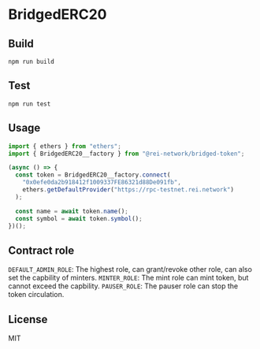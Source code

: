 # BridgedERC20

## Build

```
npm run build
```

## Test

```
npm run test
```

## Usage

```ts
import { ethers } from "ethers";
import { BridgedERC20__factory } from "@rei-network/bridged-token";

(async () => {
  const token = BridgedERC20__factory.connect(
    "0x0efe0da2b918412f1009337FE86321d88De091fb",
    ethers.getDefaultProvider("https://rpc-testnet.rei.network")
  );

  const name = await token.name();
  const symbol = await token.symbol();
})();
```

## Contract role

`DEFAULT_ADMIN_ROLE`: The highest role, can grant/revoke other role, can also set the capbility of minters.
`MINTER_ROLE`: The mint role can mint token, but cannot exceed the capbility.
`PAUSER_ROLE`: The pauser role can stop the token circulation.

## License

MIT
